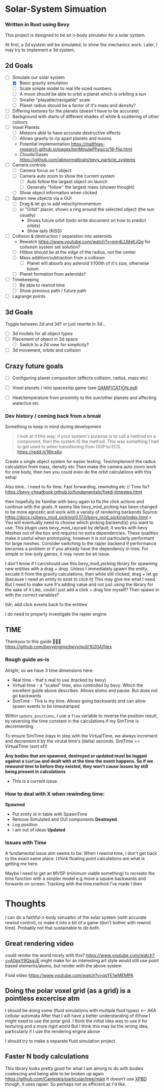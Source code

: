 # Solar-System Simuation
### Written in Rust using Bevy

This project is designed to be an n-body simulator for a solar system.

At first, a 2d system will be simulated, to show the mechanics work. Later, I may try to implement a 3d system.

## 2d Goals
- [ ] Simulate our solar system
  - [x] Basic gravity simulation
  - [ ] Scale simple model to real life sized numbers
  - [ ] A moon should be able to orbit a planet which is orbiting a sun
  - [ ] Smaller "playable/navigable" scale
  - [ ] Planet radius should be a factor of it's mass and density?
- [ ] Differing textures for the planets (doesn't have to be accurate)
- [ ] Background with starts of different shades of white & scattering of other colours
- [ ] Voxel Planets
    - [ ] Meteors able to have accurate destructive effects
    - [ ] Allows gravity to rip apart planets and moons
    - Potential implementation https://matthias-research.github.io/pages/tenMinutePhysics/18-flip.html
    - Clouds/Gases https://github.com/abnormalbrain/bevy_particle_systems
- [ ] Camera controls
  - [ ] Camera focus on 1 object
  - [ ] Camera auto zoom to show the current system
      - [ ] Auto follow the largest object on launch
      - [ ] Generally "follow" the largest mass (shower thought)
  - [ ] Show object information when clicked
- [ ] Spawn new objects via a GUI
  - [ ] Drag & let go to add velocity/momentum
  - [ ] or "Orbit" placer, shows a ring around the selected object (the sun usually)
      - Shows future orbit (todo write document on how to predict orbits)
      - Show tails (KISS)
- [ ] Collision & destruction / separation into asteroids
  - Rewatch https://www.youtube.com/watch?v=pm4LLMsKJQg for colission system set solution?
  - [ ] Hitbox should be at the edge of the radius, not the center
  - [ ] Mass addition/subtraction from a collision
    - [ ] Planet will absorb any asteroid 1/100th of it's size, otherwise boom
  - [ ] Planet formation from asteroids?
- [ ] Timekeeping
  - [ ] Be able to rewind time
  - [ ] Show previous path / future path
- [ ] Lagrange points

## 3d Goals
Toggle between 2d and 3d? or just rewrite in 3d...

- [ ] 3d models for all object types
- [ ] Placement of object in 3d space
  - [ ] Switch to a 2d view for simplicity?
- [ ] 3d movement, orbits and collision

## Crazy future goals
- [ ] Configuring planet composition (affects collision, radius, mass etc)
- [ ] Voxel planets / mini spaceship game (see [GAMIFICATION.md](./GAMIFICATION.md))
- [ ] Heat/temperature from proximity to the sun/other planets and affecting water/ice etc


### Dev history / coming back from a break

Something to keep in mind during development
> I look at it this way: if your system's purpose is to call a method on a component, then the system IS the method. This was something I had to get used to when transitioning from OOP to ECS.
> https://redd.it/16lcs6o


Create a single object system for easier testing. Test/implement the radius calculation from mass, density etc
Then make the camera auto zoom work for one body, then two
you could even do the orbit calculations with this setup

Also time.. I need to fix time. Fast forwarding, rewinding etc
// Time fix? https://bevy-cheatbook.github.io/fundamentals/fixed-timestep.html

then hopefully be familiar with bevy again to fix the click actions and continue with the goals.
  It seems like bevy_mod_picking has been changed to be more agnostic and work with a variety of rendering backends
  Source:
  https://docs.rs/bevy_mod_picking/0.17.0/bevy_mod_picking/index.html
    > You will eventually need to choose which picking backend(s) you want to use. This plugin uses bevy_mod_raycast by default; it works with bevy Meshes out of the box and requires no extra dependencies. These qualities make it useful when prototyping, however it is not particularly performant for large meshes. Consider switching to the rapier backend if performance becomes a problem or if you already have the dependency in-tree. For simple or low-poly games, it may never be an issue.

  I don't know if I can/should use this bevy_mod_picking library for spawning new entities with a drag + drop.
  Unless I immediately spawn the entity, excude it from the gravity calculations, then while still clicked, drag + let go (because I need an entity to exist to click it)
  This may give me what I need. But I need to make sure it's adding value and not just using the library for the sake of it
  Like, could I just add a click + drag line myself? Then spawn in with the correct variables?

tldr; add click events back to the entities

I do need to properly investigate the rapier engine

## TIME
Thankyou to this guide 🙏🙏🙏
https://github.com/bevyengine/bevy/pull/10204/files

### Rough guide as-is

Alright, so we have 3 time dimensions here:

- Real time - that's real to use (tracked by bevy)
- Virtual time - a "scaled" time, also controlled by bevy. Which the excellent guide above describes. Allows slomo and pause. But does not go backwards
- SimTime - This is my time. Allows going backwards and can allow spawn events to be timestamped

Within `update_positions`, I use a `flow` variable to reverse the position result, by reversing the time constant in the calculations if my SimTime is decrementing

To ensure SimTime stays in step with the VirtualTime, we always increment and decrement it by the virutal time's (delta) seconds. SimTime == VirtualTime (sort of)!


**Any bodies that are spawned, destroyed or updated must be logged against a `SimTime` and dealt with at the time the event happens. So if we rewound time to before they existed, they won't cause issues by still being present in calculations**

- This is a current issue.

### How to deal with X when rewinding time:
**Spawned**
- Put entity id in table with SpawnTime
- Remove Simulated and GUI components
**Destroyed**
- Log position
- I am out of ideas
**Updated**


### Issues with Time
A fundamental issue atm seems to be: When I rewind time, I don't get back to the exact same place.
I think floating point calculations are what is getting me here.

Maybe I need to get an MVSP (minimum viable something) to recreate the time function with a simpler model
e.g move a square backwards and forwards on screen. Tracking with the time method I've made
I then


# Thoughts
I can do a faithful n-body simualtor of the solar system (with accurate rewind control), or make it into a bit of a game (don't bother with rewind time). Probably not that sustainable to do both.


## Great rendering video
could render the world nicely with this?
https://www.youtube.com/watch?v=A0pxY9QsgJE
might make for an interesting art style
would still use point based elements/atoms, but render
with the above system


Fluid video
https://www.youtube.com/watch?v=qsYE1wMEMPA

## Doing the polar voxel grid (as a grid) is a pointless excercise atm
I should be doing some (fluid simulations with multiple fluid types) <-- AKA cellular automata
After that I will have a better understanding of if/how I might need
to use the polar grid.
I think the initial idea was to use it for texturing and a more rigid world
But I think this may be the wrong idea, particularly if I use the rendering engine above

I should try to make a separate fluid simulation project


## Faster N body calculations
This library looks pretty good for what I am aiming to do with bodies coalescing and being able to be broken up again
https://github.com/Canleskis/particular/tree/main
It doesn't use [XPBD](https://github.com/Jondolf/bevy_xpbd) though, it uses rapier. So perhaps not as efficient as I'd like.

